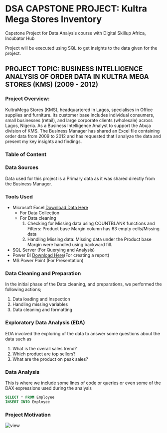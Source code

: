 # DSA CAPSTONE PROJECT: Kultra Mega Stores Inventory

Capstone Project for Data Analysis course with Digital Skillup Africa, Incubator Hub

Project will be executed using SQL to get insights to the data given for the project.

## PROJECT TOPIC: BUSINESS INTELLIGENCE ANALYSIS OF ORDER DATA IN KULTRA MEGA STORES (KMS) (2009 - 2012)

### Project Overview: 
KultraMega Stores (KMS), headquartered in Lagos, specialises in Office supplies and furniture. Its customer base includes individual consumers, small businesses (retail), and large corporate clients (wholesale) across Lagos, Nigeria. 
As a Business Intelligence Analyst to support the Abuja division of KMS. The Business Manager has shared an Excel file containing order data from 2009 to 
2012 and has requested that I analyze the data and present my key insights and findings. 

### Table of Content

### Data Sources
Data used for this project is a Primary data as it was shared directly from the Business Manager. 

### Tools Used
- Microsoft Excel [Download Data Here](https://canvas.instructure.com/courses/11955369/files/folder/DSA%20Capstone%20Project%20Files?preview=302721273)
  - For Data Collection
  - For Data cleaning
    1. Checking for Missing data using COUNTBLANK functions and Filters: Product base Margin column has 63 empty cells/Missing data
    2. Handling Missing data: Missing data under the Product base Margin were handled using backward fill. 
- SQL Server (For Querying and Analysis)
- Power BI [Download Here](https://www.microsoft.com/en-us/download/details.aspx?id=58494&msockid=2ad5b310958661f015f5a6cb94846071)(For creating a report)
- MS Power Point (For Presentation)

### Data Cleaning and Preparation
In the initial phase of the Data cleaning, and preparations, we performed the following actions;
1. Data loading and Inspection
2. Handling missing variables
3. Data cleaning and formatting

### Exploratory Data Analysis (EDA)
EDA involved the exploring of the data to answer some questions about the data such as
1. What is the overall sales trend?
2. Which product are top sellers?
3. What are the product on peak sales?

### Data Analysis
This is where we include some lines of code or queries or even some of the DAX expressions used during the analysis 

``` SQL
SELECT * FROM Employee
INSERT INTO Employee
```
### Project Motivation
![view](https://github.com/user-attachments/assets/b7ecf8c0-0be4-41af-b492-c50220ed3dad)
